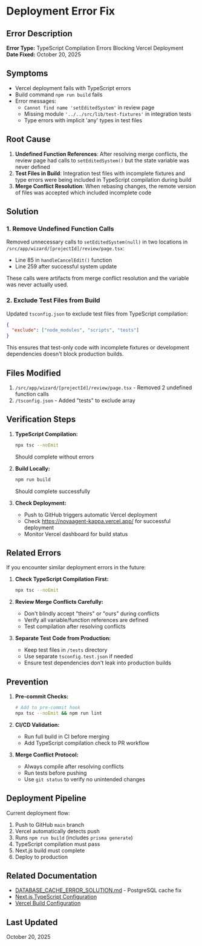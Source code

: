 # Deployment Error Fix

## Error Description

**Error Type:** TypeScript Compilation Errors Blocking Vercel Deployment  
**Date Fixed:** October 20, 2025

## Symptoms

- Vercel deployment fails with TypeScript errors
- Build command `npm run build` fails
- Error messages:
  - `Cannot find name 'setEditedSystem'` in review page
  - Missing module `'../../src/lib/test-fixtures'` in integration tests
  - Type errors with implicit 'any' types in test files

## Root Cause

1. **Undefined Function References**: After resolving merge conflicts, the review page had calls to `setEditedSystem()` but the state variable was never defined
2. **Test Files in Build**: Integration test files with incomplete fixtures and type errors were being included in TypeScript compilation during build
3. **Merge Conflict Resolution**: When rebasing changes, the remote version of files was accepted which included incomplete code

## Solution

### 1. Remove Undefined Function Calls

Removed unnecessary calls to `setEditedSystem(null)` in two locations in `/src/app/wizard/[projectId]/review/page.tsx`:
- Line 85 in `handleCancelEdit()` function
- Line 259 after successful system update

These calls were artifacts from merge conflict resolution and the variable was never actually used.

### 2. Exclude Test Files from Build

Updated `tsconfig.json` to exclude test files from TypeScript compilation:

```json
{
  "exclude": ["node_modules", "scripts", "tests"]
}
```

This ensures that test-only code with incomplete fixtures or development dependencies doesn't block production builds.

## Files Modified

1. `/src/app/wizard/[projectId]/review/page.tsx` - Removed 2 undefined function calls
2. `/tsconfig.json` - Added "tests" to exclude array

## Verification Steps

1. **TypeScript Compilation:**
   ```bash
   npx tsc --noEmit
   ```
   Should complete without errors

2. **Build Locally:**
   ```bash
   npm run build
   ```
   Should complete successfully

3. **Check Deployment:**
   - Push to GitHub triggers automatic Vercel deployment
   - Check https://novaagent-kappa.vercel.app/ for successful deployment
   - Monitor Vercel dashboard for build status

## Related Errors

If you encounter similar deployment errors in the future:

1. **Check TypeScript Compilation First:**
   ```bash
   npx tsc --noEmit
   ```

2. **Review Merge Conflicts Carefully:**
   - Don't blindly accept "theirs" or "ours" during conflicts
   - Verify all variable/function references are defined
   - Test compilation after resolving conflicts

3. **Separate Test Code from Production:**
   - Keep test files in `/tests` directory
   - Use separate `tsconfig.test.json` if needed
   - Ensure test dependencies don't leak into production builds

## Prevention

1. **Pre-commit Checks:**
   ```bash
   # Add to pre-commit hook
   npx tsc --noEmit && npm run lint
   ```

2. **CI/CD Validation:**
   - Run full build in CI before merging
   - Add TypeScript compilation check to PR workflow

3. **Merge Conflict Protocol:**
   - Always compile after resolving conflicts
   - Run tests before pushing
   - Use `git status` to verify no unintended changes

## Deployment Pipeline

Current deployment flow:
1. Push to GitHub `main` branch
2. Vercel automatically detects push
3. Runs `npm run build` (includes `prisma generate`)
4. TypeScript compilation must pass
5. Next.js build must complete
6. Deploy to production

## Related Documentation

- [DATABASE_CACHE_ERROR_SOLUTION.md](./DATABASE_CACHE_ERROR_SOLUTION.md) - PostgreSQL cache fix
- [Next.js TypeScript Configuration](https://nextjs.org/docs/basic-features/typescript)
- [Vercel Build Configuration](https://vercel.com/docs/concepts/deployments/configure-a-build)

## Last Updated

October 20, 2025
